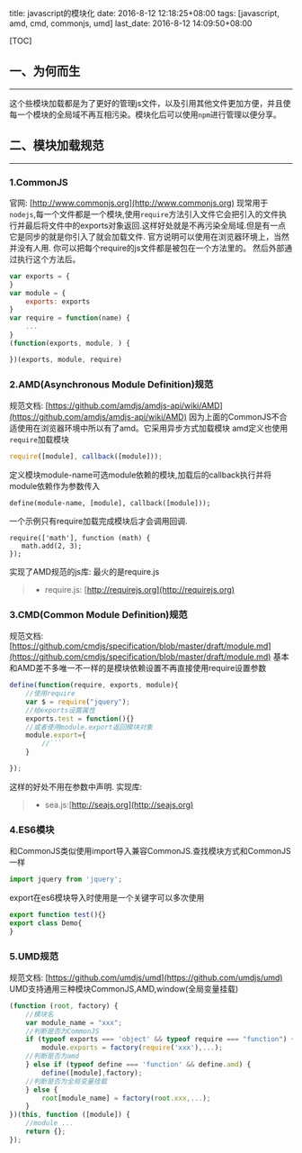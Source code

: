 title: javascript的模块化
date: 2016-8-12 12:18:25+08:00
tags: [javascript, amd, cmd, commonjs, umd]
last_date: 2016-8-12 14:09:50+08:00

[TOC]
## 一、为何而生
---
这个些模块加载都是为了更好的管理js文件，以及引用其他文件更加方便，并且使每一个模块的全局域不再互相污染。模块化后可以使用`npm`进行管理以便分享。

## 二、模块加载规范
---
### 1.CommonJS

官网: [http://www.commonjs.org](http://www.commonjs.org)
现常用于`nodejs`,每一个文件都是一个模块,使用`require`方法引入文件它会把引入的文件执行并最后将文件中的exports对象返回.这样好处就是不再污染全局域.但是有一点它是同步的就是你引入了就会加载文件.
官方说明可以使用在浏览器环境上，当然并没有人用.
你可以把每个require的js文件都是被包在一个方法里的。
然后外部通过执行这个方法后。
``` javascript
var exports = {
}
var module = {
    exports: exports
}
var require = function(name) {
    ...
}
(function(exports, module, ) {

})(exports, module, require)
```

### 2.AMD(Asynchronous Module Definition)规范

规范文档: [https://github.com/amdjs/amdjs-api/wiki/AMD](https://github.com/amdjs/amdjs-api/wiki/AMD)
因为上面的CommonJS不合适使用在浏览器环境中所以有了amd。它采用异步方式加载模块
amd定义也使用`require`加载模块
``` javascript
require([module], callback([module]));
```
定义模块module-name可选module依赖的模块,加载后的callback执行并将module依赖作为参数传入
```
define(module-name, [module], callback([module]));
```
一个示例只有require加载完成模块后才会调用回调.
```
require(['math'], function (math) {
   math.add(2, 3);
});
```
实现了AMD规范的js库: 最火的是require.js
> - require.js: [http://requirejs.org](http://requirejs.org)
### 3.CMD(Common Module Definition)规范

规范文档: [https://github.com/cmdjs/specification/blob/master/draft/module.md](https://github.com/cmdjs/specification/blob/master/draft/module.md)
基本和AMD差不多唯一不一样的是模块依赖设置不再直接使用require设置参数
``` javascript
define(function(require, exports, module){
	//使用require
	var $ = require("jquery");
	//给exports设置属性
	exports.test = function(){}
	//或者使用module.export返回模块对象
	module.export={
		//```
	}

});
```
这样的好处不用在参数中声明.
实现库:
> - sea.js:[http://seajs.org](http://seajs.org)
### 4.ES6模块

和CommonJS类似使用import导入兼容CommonJS.查找模块方式和CommonJS一样
``` javascript
import jquery from 'jquery';
```
export在es6模块导入时使用是一个关键字可以多次使用

``` javascript
export function test(){}
export class Demo{
}
```
### 5.UMD规范

规范文档: [https://github.com/umdjs/umd](https://github.com/umdjs/umd)
UMD支持通用三种模块CommonJS,AMD,window(全局变量挂载)
``` javascript
(function (root, factory) {
    //模块名
    var module_name = "xxx";
    //判断是否为CommonJS
    if (typeof exports === 'object' && typeof require === "function") {
        module.exports = factory(require('xxx'),...);
    //判断是否为amd
    } else if (typeof define === 'function' && define.amd) {
        define([module],factory);
    //判断是否为全局变量挂载
    } else {
        root[module_name] = factory(root.xxx,...);
    }
})(this, function ([module]) {
    //module ...
    return {};
});
```

